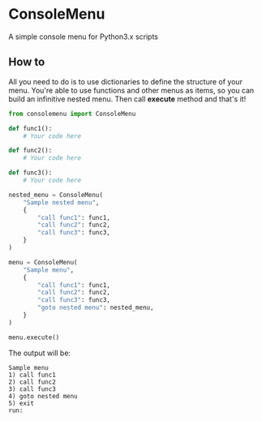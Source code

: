 # ConsoleMenu
A simple console menu for Python3.x scripts

## How to
All you need to do is to use dictionaries to define the structure of your menu.
You're able to use functions and other menus as items, so you can build an infinitive nested menu.
Then call **execute** method and that's it!

```python
from consolemenu import ConsoleMenu

def func1():
    # Your code here

def func2():
    # Your code here

def func3():
    # Your code here

nested_menu = ConsoleMenu(
    "Sample nested menu",
    {
        "call func1": func1,
        "call func2": func2,
        "call func3": func3,
    }
)

menu = ConsoleMenu(
    "Sample menu",
    {
        "call func1": func1,
        "call func2": func2,
        "call func3": func3,
        "goto nested menu": nested_menu,
    }
)

menu.execute()
```

The output will be:
```
Sample menu
1) call func1
2) call func2
3) call func3
4) goto nested menu
5) exit
run:
```
